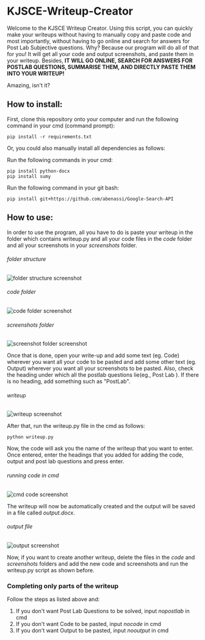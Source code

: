 # KJSCE-Writeup-Creator

Welcome to the KJSCE Writeup Creator. Using this script, you can quickly make your writeups without having to manually copy and paste code and most importantly, without having to go online and search for answers for Post Lab Subjective questions. Why? Because our program will do all of that for you! It will get all your code and output screenshots, and paste them in your writeup. Besides, **IT WILL GO ONLINE, SEARCH FOR ANSWERS FOR POSTLAB QUESTIONS, SUMMARISE THEM, AND DIRECTLY PASTE THEM INTO YOUR WRITEUP!**

Amazing, isn't it?

<h2>How to install:</h2>
First, clone this repository onto your computer and run the following command in your cmd (command prompt):

```
pip install -r requirements.txt
```
Or, you could also manually install all dependencies as follows:

Run the following commands in your cmd:
```
pip install python-docx
pip install sumy
```
Run the following command in your git bash:
```
pip install git+https://github.com/abenassi/Google-Search-API
```

<h2>How to use:</h2>

In order to use the program, all you have to do is paste your writeup in the folder which contains writeup.py and all your code files in the *code* folder and all your screenshots in your *screenshots* folder.

###### folder structure
![folder structure screenshot](https://github.com/CAS-TEAM/KJSCE-Writeup-Creator/blob/master/assets/folderstruct.jpg?raw=true)

###### code folder
![code folder screenshot](https://github.com/CAS-TEAM/KJSCE-Writeup-Creator/blob/master/assets/codefolder.png?raw=true)

###### screenshots folder
![screenshot folder screenshot](https://github.com/CAS-TEAM/KJSCE-Writeup-Creator/blob/master/assets/ssfolder.png?raw=true)

Once that is done, open your write-up and add some text (eg. Code) wherever you want all your code to be pasted and add some other text (eg. Output) wherever you want all your screenshots to be pasted. Also, check the heading under which all the postlab questions lie(eg., Post Lab ). If there is no heading, add something such as "PostLab".

###### writeup
![writeup screenshot](https://github.com/CAS-TEAM/KJSCE-Writeup-Creator/blob/master/assets/writeup.jpg?raw=true)

After that, run the writeup.py file in the cmd as follows:
```
python writeup.py
```
Now, the code will ask you the name of the writeup that you want to enter. Once entered, enter the headings that you added for adding the code, output and post lab questions and press enter.

###### running code in cmd
![cmd code screenshot](https://github.com/CAS-TEAM/KJSCE-Writeup-Creator/blob/master/assets/cmd.PNG?raw=true)

The writeup will now be automatically created and the output will be saved in a file called *output.docx*.

###### output file
![output screenshot](https://github.com/CAS-TEAM/KJSCE-Writeup-Creator/blob/master/assets/outputfile.jpg?raw=true)

Now, if you want to create another writeup, delete the files in the *code* and *screenshots* folders and add the new code and screenshots and run the writeup.py script as shown before.

<h3>Completing only parts of the writeup</h3>

Follow the steps as listed above and:

1. If you don't want Post Lab Questions to be solved, input *nopostlab* in cmd
2. If you don't want Code to be pasted, input *nocode* in cmd
3. If you don't want Output to be pasted, input *nooutput* in cmd

